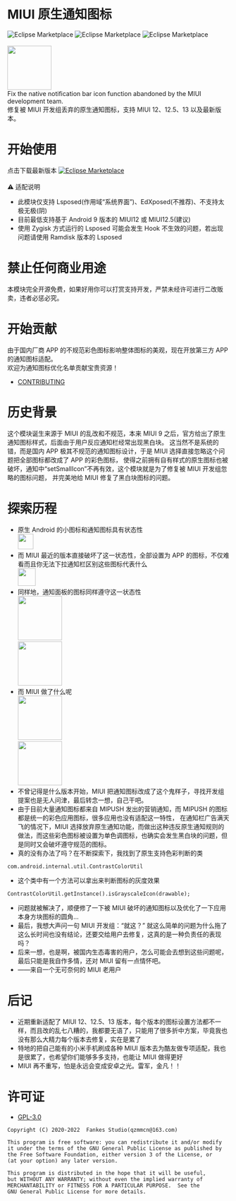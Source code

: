 # MIUI 原生通知图标

![Eclipse Marketplace](https://img.shields.io/badge/build-passing-brightgreen)
![Eclipse Marketplace](https://img.shields.io/badge/license-GPL3.0-blue)
![Eclipse Marketplace](https://img.shields.io/badge/version-v1.25-green)
<br/><br/>
<img src="https://github.com/fankes/MIUINativeNotifyIcon/blob/master/app/src/main/ic_launcher-playstore.png" width = "100" height = "100"/>
<br/>
Fix the native notification bar icon function abandoned by the MIUI development team.<br/>
修复被 MIUI 开发组丢弃的原生通知图标，支持 MIUI 12、12.5、13 以及最新版本。

# 开始使用

点击下载最新版本
<a href='https://github.com/fankes/MIUINativeNotifyIcon/releases'>![Eclipse Marketplace](https://img.shields.io/badge/download-v1.25-green)</a>
<br/><br/>
⚠️ 适配说明<br/>

- 此模块仅支持 Lsposed(作用域“系统界面”)、EdXposed(不推荐)、不支持太极无极(阴)
- 目前最低支持基于 Android 9 版本的 MIUI12 或 MIUI12.5(建议)
- 使用 Zygisk 方式运行的 Lsposed 可能会发生 Hook 不生效的问题，若出现问题请使用 Ramdisk 版本的 Lsposed

# 禁止任何商业用途

本模块完全开源免费，如果好用你可以打赏支持开发，严禁未经许可进行二改贩卖，违者必惩必究。

# 开始贡献

由于国内厂商 APP 的不规范彩色图标影响整体图标的美观，现在开放第三方 APP 的通知图标适配。<br/>
欢迎为通知图标优化名单贡献宝贵资源！<br/>

- [CONTRIBUTING](https://github.com/fankes/MIUINativeNotifyIcon/blob/master/CONTRIBUTING.md)

# 历史背景

这个模块诞生来源于 MIUI 的乱改和不规范，本来 MIUI 9 之后，官方给出了原生通知图标样式，后面由于用户反应通知栏经常出现黑白块。 这当然不是系统的错，而是国内 APP 极其不规范的通知图标设计，于是 MIUI
选择直接忽略这个问题把全部图标都改成了 APP 的彩色图标， 使得之前拥有自有样式的原生图标也被破坏，通知中“setSmallIcon”不再有效，这个模块就是为了修复被 MIUI 开发组忽略的图标问题， 并完美地给 MIUI 修复了黑白块图标的问题。
<br/>

# 探索历程

- 原生 Android 的小图标和通知图标具有状态性<br/>
  <img src="https://github.com/fankes/MIUINativeNotifyIcon/blob/master/images/native.jpg" height = "35"/><br/>
- 而 MIUI 最近的版本直接破坏了这一状态性，全部设置为 APP 的图标，不仅难看而且你无法下拉通知栏区别这些图标代表什么<br/>
  <img src="https://github.com/fankes/MIUINativeNotifyIcon/blob/master/images/miui.jpg" height = "40"/><br/>
- 同样地，通知面板的图标同样遵守这一状态性<br/>
  <img src="https://github.com/fankes/MIUINativeNotifyIcon/blob/master/images/native_n_1.jpg" height = "100"/><br/>
  <img src="https://github.com/fankes/MIUINativeNotifyIcon/blob/master/images/native_n_2.jpg" height = "100"/><br/>
- 而 MIUI 做了什么呢<br/>
  <img src="https://github.com/fankes/MIUINativeNotifyIcon/blob/master/images/miui_n_1.jpg" height = "100"/><br/>
  <img src="https://github.com/fankes/MIUINativeNotifyIcon/blob/master/images/miui_n_2.jpg" height = "100"/><br/>
- 不曾记得是什么版本开始，MIUI 把通知图标改成了这个鬼样子，寻找开发组提案也是无人问津，最后转念一想，自己干吧。
- 由于目前大量通知图标都来自 MIPUSH 发出的营销通知，而 MIPUSH 的图标都是统一的彩色应用图标，很多应用也没有适配这一特性， 在通知栏广告满天飞的情况下，MIUI
  选择放弃原生通知功能，而做出这种违反原生通知规则的做法，而这些彩色图标被设置为单色调图标，也确实会发生黑白块的问题，但是同时又会破坏遵守规范的图标。
- 真的没有办法了吗？在不断探索下，我找到了原生支持色彩判断的类

```
com.android.internal.util.ContrastColorUtil
```

- 这个类中有一个方法可以拿出来判断图标的灰度效果

```
ContrastColorUtil.getInstance().isGrayscaleIcon(drawable);
```

- 问题就被解决了，顺便修了一下被 MIUI 破坏的通知图标以及优化了一下应用本身方块图标的圆角...
- 最后，我想大声问一句 MIUI 开发组：“就这？” 就这么简单的问题为什么拖了这么长时间也没有结论，还要交给用户去修复，这真的是一种负责任的表现吗？
- 后来一想，也是啊，被国内生态毒害的用户，怎么可能会去想到这些问题呢，最后只能是我自作多情，还对 MIUI 留有一点情怀吧。
- ——来自一个无可奈何的 MIUI 老用户

# 后记

- 近期重新适配了 MIUI 12、12.5、13 版本，每个版本的图标设置方法都不一样，而且改的乱七八糟的，我都要无语了，只能用了很多折中方案，毕竟我也没有那么大精力每个版本去修复，实在是累了
- 特地的把自己能有的小米手机刷成各种 MIUI 版本去为酷友做专项适配，我也是很累了，也希望你们能够多多支持，也能让 MIUI 做得更好
- MIUI 再不重写，怕是永远会变成安卓之光。雷军，金凡！！

# 许可证

- [GPL-3.0](https://www.gnu.org/licenses/gpl-3.0.html)

```
Copyright (C) 2020-2022  Fankes Studio(qzmmcn@163.com)

This program is free software: you can redistribute it and/or modify
it under the terms of the GNU General Public License as published by
the Free Software Foundation, either version 3 of the License, or
(at your option) any later version.

This program is distributed in the hope that it will be useful,
but WITHOUT ANY WARRANTY; without even the implied warranty of
MERCHANTABILITY or FITNESS FOR A PARTICULAR PURPOSE.  See the
GNU General Public License for more details.
```